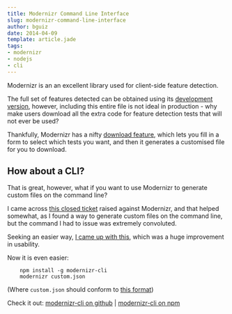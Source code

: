 ```yaml
---
title: Modernizr Command Line Interface
slug: modernizr-command-line-interface
author: bguiz
date: 2014-04-09
template: article.jade
tags:
- modernizr
- nodejs
- cli
---
```


Modernizr is an an excellent library used for client-side feature detection.

The full set of features detected can be obtained using its [development version](http://modernizr.com/downloads/modernizr-latest.js),
however, including this entire file is not ideal in production -
why make users download all the extra code for feature detection tests that will not ever be used?

Thankfully, Modernizr has a nifty [download feature](http://modernizr.com/download/),
which lets you fill in a form to select which tests you want,
and then it generates a customised file for you to download.

## How about a CLI?

That is great, however, what if you want to use Modernizr to generate
custom files on the command line?

I came across [this closed ticket](https://github.com/Modernizr/Modernizr/issues/287) raised against Modernizr,
and that helped somewhat, as I found a way to generate custom files on the command line,
but the command I had to issue was extremely convoluted.

Seeking an easier way, [I came up with this](https://gist.github.com/bguiz/9926259),
which was a huge improvement in usability.

Now it is even easier:

		npm install -g modernizr-cli
		modernizr custom.json

(Where `custom.json` should conform to [this format](https://github.com/Modernizr/Modernizr/blob/master/lib/config-all.json))

Check it out:
[modernizr-cli on github](https://github.com/bguiz/modernizr-cli) |
[modernizr-cli on npm](https://www.npmjs.org/package/modernizr-cli)
